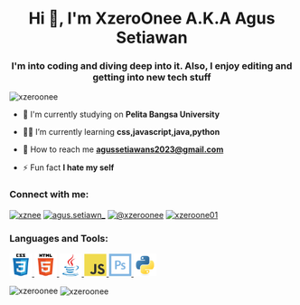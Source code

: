 <h1 align="center">Hi 👋, I'm XzeroOnee A.K.A Agus Setiawan</h1>
<h3 align="center">I'm into coding and diving deep into it. Also, I enjoy editing and getting into new tech stuff</h3>

<p align="left"> <img src="https://komarev.com/ghpvc/?username=xzeroonee&label=Profile%20views&color=0e75b6&style=flat" alt="xzeroonee" /> </p>

- 📖 I'm currently studying on **Pelita Bangsa University**

- 👨‍💻 I’m currently learning **css,javascript,java,python**

- 📩 How to reach me **agussetiawans2023@gmail.com**

- ⚡ Fun fact **I hate my self**

<h3 align="left">Connect with me:</h3>
<p align="left">
<a href="https://fb.com/xznee" target="blank"><img align="center" src="https://raw.githubusercontent.com/rahuldkjain/github-profile-readme-generator/master/src/images/icons/Social/facebook.svg" alt="xznee" height="30" width="40" /></a>
<a href="https://instagram.com/agus.setiawn_" target="blank"><img align="center" src="https://raw.githubusercontent.com/rahuldkjain/github-profile-readme-generator/master/src/images/icons/Social/instagram.svg" alt="agus.setiawn_" height="30" width="40" /></a>
<a href="https://www.youtube.com/c/@xzeroonee" target="blank"><img align="center" src="https://raw.githubusercontent.com/rahuldkjain/github-profile-readme-generator/master/src/images/icons/Social/youtube.svg" alt="@xzeroonee" height="30" width="40" /></a>
<a href="https://discord.gg/xzeroone01" target="blank"><img align="center" src="https://raw.githubusercontent.com/rahuldkjain/github-profile-readme-generator/master/src/images/icons/Social/discord.svg" alt="xzeroone01" height="30" width="40" /></a>
</p>

<h3 align="left">Languages and Tools:</h3>
<p align="left"> <a href="https://www.w3schools.com/css/" target="_blank" rel="noreferrer"> <img src="https://raw.githubusercontent.com/devicons/devicon/master/icons/css3/css3-original-wordmark.svg" alt="css3" width="40" height="40"/> </a> <a href="https://www.w3.org/html/" target="_blank" rel="noreferrer"> <img src="https://raw.githubusercontent.com/devicons/devicon/master/icons/html5/html5-original-wordmark.svg" alt="html5" width="40" height="40"/> </a> <a href="https://www.java.com" target="_blank" rel="noreferrer"> <img src="https://raw.githubusercontent.com/devicons/devicon/master/icons/java/java-original.svg" alt="java" width="40" height="40"/> </a> <a href="https://developer.mozilla.org/en-US/docs/Web/JavaScript" target="_blank" rel="noreferrer"> <img src="https://raw.githubusercontent.com/devicons/devicon/master/icons/javascript/javascript-original.svg" alt="javascript" width="40" height="40"/> </a> <a href="https://www.photoshop.com/en" target="_blank" rel="noreferrer"> <img src="https://raw.githubusercontent.com/devicons/devicon/master/icons/photoshop/photoshop-line.svg" alt="photoshop" width="40" height="40"/> </a> <a href="https://www.python.org" target="_blank" rel="noreferrer"> <img src="https://raw.githubusercontent.com/devicons/devicon/master/icons/python/python-original.svg" alt="python" width="40" height="40"/> </a> </p>

<p><img align="left" src="https://github-readme-stats.vercel.app/api/top-langs?username=xzeroonee&show_icons=true&locale=en&layout=compact" alt="xzeroonee" /></p>

<p>&nbsp;<img align="center" src="https://github-readme-stats.vercel.app/api?username=xzeroonee&show_icons=true&locale=en" alt="xzeroonee" /></p>
